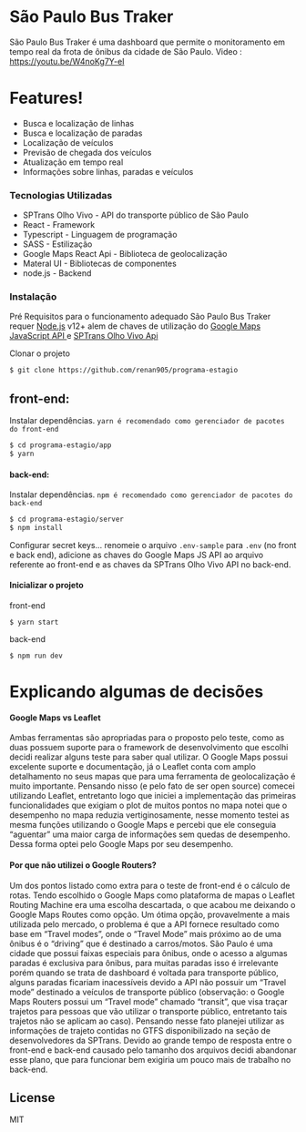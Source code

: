 # São Paulo Bus Traker 
 
São Paulo Bus Traker é uma dashboard que permite o monitoramento em tempo real da frota de ônibus da cidade de São Paulo.
Video : https://youtu.be/W4noKg7Y-eI

# Features!
  - Busca e localização de linhas
  - Busca e localização de paradas
  - Localização de veículos
  - Previsão de chegada dos veículos
  - Atualização em tempo real
  - Informações sobre linhas, paradas e veículos
 
### Tecnologias Utilizadas
 
* SPTrans Olho Vivo - API do transporte público de São Paulo 
* React - Framework
* Typescript - Linguagem de programação
* SASS - Estilização
* Google Maps React Api - Biblioteca de geolocalização
* Materal UI - Bibliotecas de componentes
* node.js - Backend
 
### Instalação
 
Pré Requisitos
para o funcionamento adequado São Paulo Bus Traker requer [Node.js](https://nodejs.org/) v12+ alem de chaves de utilização do [Google Maps JavaScript API
](https://console.cloud.google.com/marketplace/product/google/maps-backend.googleapis.com?q=search&referrer=search&hl=pt_BR&project=sptransmaps) e [SPTrans Olho Vivo Api](http://www.sptrans.com.br/desenvolvedores)
 
 
Clonar o projeto
```sh
$ git clone https://github.com/renan905/programa-estagio
```
## front-end:
Instalar dependências. 
`yarn é recomendado como gerenciador de pacotes do front-end`
 
```sh
$ cd programa-estagio/app
$ yarn
```
#### back-end:
Instalar dependências. 
`npm é recomendado como gerenciador de pacotes do back-end`
```sh
$ cd programa-estagio/server
$ npm install
```
 
Configurar secret keys...
renomeie o arquivo `.env-sample` para `.env` (no front e back end), adicione as chaves do Google Maps JS API ao arquivo referente ao front-end e as chaves da SPTrans Olho Vivo API no back-end.
 
#### Inicializar o projeto
front-end
```app
$ yarn start
```
back-end
```server
$ npm run dev
```
 
# Explicando algumas de decisões

#### Google Maps vs Leaflet
Ambas ferramentas são apropriadas para o proposto pelo teste, como as duas possuem suporte para o framework de desenvolvimento que escolhi decidi realizar alguns teste para saber qual utilizar. O Google Maps possui excelente suporte e documentação, já o Leaflet conta com amplo detalhamento no seus mapas que para uma ferramenta de geolocalização é muito importante. Pensando nisso (e pelo fato de ser open source) comecei utilizando Leaflet, entretanto logo que iniciei a implementação das primeiras funcionalidades que exigiam o plot de muitos pontos no mapa notei que o desempenho no mapa reduzia vertiginosamente, nesse momento testei as mesma funções utilizando o Google Maps e percebi que ele conseguia “aguentar” uma maior carga de informações sem quedas de desempenho. Dessa forma optei pelo Google Maps por seu desempenho.


#### Por que não utilizei o Google Routers?
Um dos pontos listado como extra para o teste de front-end é o cálculo de rotas. Tendo escolhido o Google Maps como plataforma de mapas o Leaflet Routing Machine era uma escolha descartada, o que acabou me deixando o Google Maps Routes como opção. Um ótima opção, provavelmente a mais utilizada pelo mercado, o problema é que a API fornece resultado como base em “Travel modes”, onde o “Travel Mode” mais próximo ao de uma ônibus é o “driving” que é destinado a carros/motos. São Paulo é uma cidade que possui faixas especiais para ônibus, onde o acesso a algumas paradas é exclusiva para ônibus, para muitas paradas isso é irrelevante porém quando se trata de dashboard é voltada para transporte público, alguns paradas ficariam inacessíveis devido a API não possuir um “Travel mode” destinado a veículos de transporte público (observação: o Google Maps Routers possui um “Travel mode” chamado “transit”, que visa traçar trajetos para pessoas que vão utilizar o transporte público, entretanto tais trajetos não se aplicam ao caso). Pensando nesse fato planejei utilizar as informações de trajeto contidas no GTFS disponibilizado na seção de desenvolvedores da SPTrans. Devido ao grande tempo de resposta entre o front-end e back-end causado pelo tamanho dos arquivos decidi abandonar esse plano, que para funcionar bem exigiria um pouco mais de trabalho no back-end.


License
----
 
MIT
 
 
 
